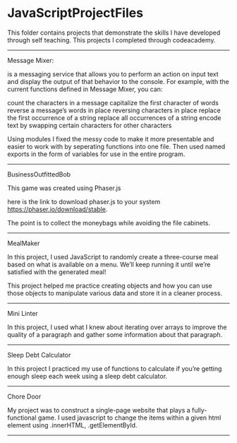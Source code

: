 # JavaScriptProjectFiles
 This folder contains projects that demonstrate the skills I have developed through self teaching. This projects I completed through codeacademy. 

----------------------------------------------------------------------------

Message Mixer:

is a messaging service that allows you to perform an action on input text and display the output of that behavior to the console. For example, with the current functions defined in Message Mixer, you can:

count the characters in a message
capitalize the first character of words
reverse a message’s words in place
reversing characters in place
replace the first occurrence of a string
replace all occurrences of a string
encode text by swapping certain characters for other characters


Using modules I fixed the messy code to make it more presentable and easier to work with by seperating functions into one file. Then used named exports in the form of variables for use in the entire program. 


----------------------------------------------------------------------------

BusinessOutfittedBob

This game was created using Phaser.js 

here is the link to download phaser.js to your system https://phaser.io/download/stable. 

The point is to collect the moneybags while avoiding the file cabinets. 

----------------------------------------------------------------------------

MealMaker 

In this project, I used JavaScript to randomly create a three-course meal based on what is available on a menu. We’ll keep running it until we’re satisfied with the generated meal!

This project helped me practice creating objects and how you can use those objects to manipulate various data and store it in a cleaner process. 

----------------------------------------------------------------------------

Mini Linter 

In this project, I used what I knew about iterating over arrays to improve the quality of a paragraph and gather some information about that paragraph.


----------------------------------------------------------------------------

Sleep Debt Calculator 

In this project I practiced my use of functions to calculate if you’re getting enough sleep each week using a sleep debt calculator.

----------------------------------------------------------------------------

Chore Door 

My project was to construct a single-page website that plays a fully-functional game. I used javascript to change the items within a given html element using .innerHTML, .getElementById. 

----------------------------------------------------------------------------
